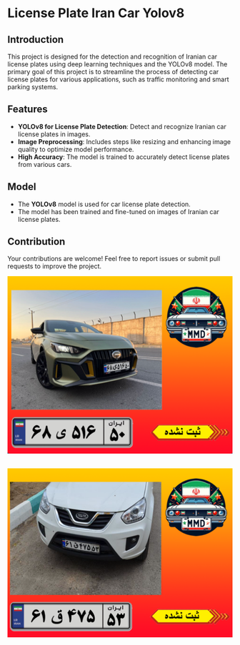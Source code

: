 # License Plate Iran Car Yolov8

## Introduction
This project is designed for the detection and recognition of Iranian car license plates using deep learning techniques and the YOLOv8 model. The primary goal of this project is to streamline the process of detecting car license plates for various applications, such as traffic monitoring and smart parking systems.

## Features
- **YOLOv8 for License Plate Detection**: Detect and recognize Iranian car license plates in images.
- **Image Preprocessing**: Includes steps like resizing and enhancing image quality to optimize model performance.
- **High Accuracy**: The model is trained to accurately detect license plates from various cars.

## Model
- The **YOLOv8** model is used for car license plate detection.
- The model has been trained and fine-tuned on images of Iranian car license plates.

## Contribution
Your contributions are welcome! Feel free to report issues or submit pull requests to improve the project.

![Digital-clock](src/output/output-1.png)
##
![Digital-clock](src/output/output-2.png)
